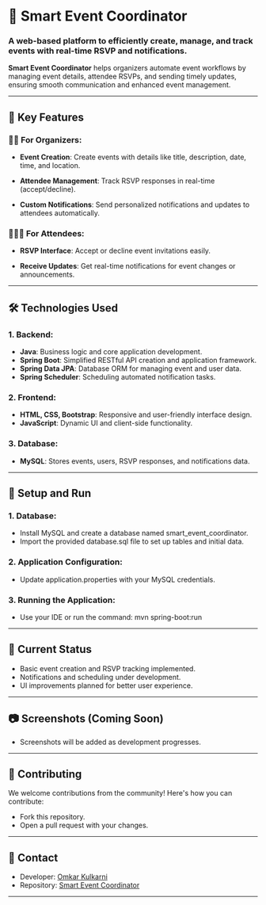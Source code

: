# 📅 Smart Event Coordinator

### **A web-based platform to efficiently create, manage, and track events with real-time RSVP and notifications.**

**Smart Event Coordinator** helps organizers automate event workflows by managing event details, attendee RSVPs, and sending timely updates, ensuring smooth communication and enhanced event management.

---               

## 🌟 Key Features

### 🧑‍💼 For Organizers:
* **Event Creation**: Create events with details like title, description, date, time, and location.

* **Attendee Management**: Track RSVP responses in real-time (accept/decline).

* **Custom Notifications**: Send personalized notifications and updates to attendees automatically.

### 🧑‍🤝‍🧑 For Attendees:
* **RSVP Interface**: Accept or decline event invitations easily.

* **Receive Updates**: Get real-time notifications for event changes or announcements.

---

## 🛠️ Technologies Used

### 1. Backend:
- **Java**: Business logic and core application development.
- **Spring Boot**: Simplified RESTful API creation and application framework.
- **Spring Data JPA**: Database ORM for managing event and user data.
- **Spring Scheduler**: Scheduling automated notification tasks.

### 2. Frontend:
- **HTML, CSS, Bootstrap**: Responsive and user-friendly interface design.
- **JavaScript**: Dynamic UI and client-side functionality.

### 3. Database:
- **MySQL**: Stores events, users, RSVP responses, and notifications data.

---

## 🚀 Setup and Run

### 1. Database:
- Install MySQL and create a database named smart_event_coordinator.
- Import the provided database.sql file to set up tables and initial data.

### 2. Application Configuration:
- Update application.properties with your MySQL credentials.

### 3. Running the Application:
- Use your IDE or run the command: mvn spring-boot:run

---

## 📝 Current Status

- Basic event creation and RSVP tracking implemented.
- Notifications and scheduling under development.
- UI improvements planned for better user experience.

---

## 📷 Screenshots (Coming Soon)

- Screenshots will be added as development progresses.

---

## 🤝 Contributing
We welcome contributions from the community! Here's how you can contribute:

- Fork this repository.
- Open a pull request with your changes.

---

## 💬 Contact
* Developer: [Omkar Kulkarni](https://github.com/omkarkulkarni2704)
* Repository: [Smart Event Coordinator](https://github.com/omkarkulkarni2704/Smart-Event-Coordinator)

---
